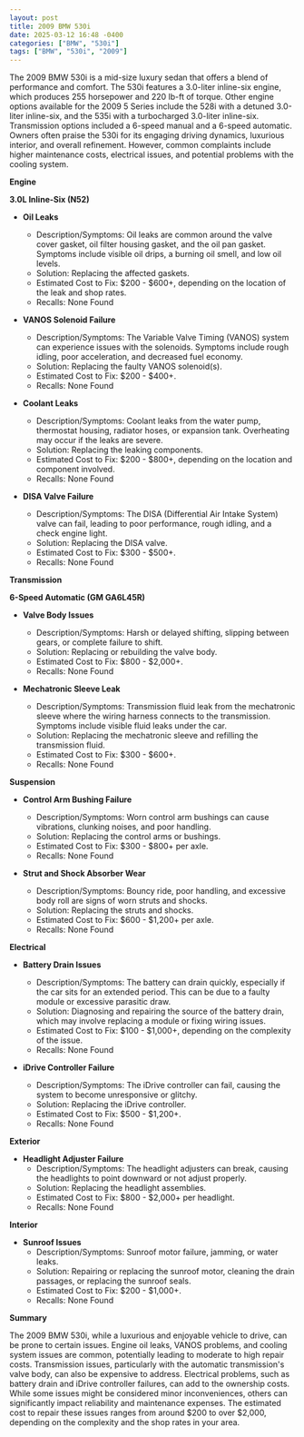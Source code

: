 ```yaml
---
layout: post
title: 2009 BMW 530i
date: 2025-03-12 16:48 -0400
categories: ["BMW", "530i"]
tags: ["BMW", "530i", "2009"]
---
```

The 2009 BMW 530i is a mid-size luxury sedan that offers a blend of performance and comfort. The 530i features a 3.0-liter inline-six engine, which produces 255 horsepower and 220 lb-ft of torque. Other engine options available for the 2009 5 Series include the 528i with a detuned 3.0-liter inline-six, and the 535i with a turbocharged 3.0-liter inline-six. Transmission options included a 6-speed manual and a 6-speed automatic. Owners often praise the 530i for its engaging driving dynamics, luxurious interior, and overall refinement. However, common complaints include higher maintenance costs, electrical issues, and potential problems with the cooling system.

**Engine**

**3.0L Inline-Six (N52)**

* **Oil Leaks**
    * Description/Symptoms: Oil leaks are common around the valve cover gasket, oil filter housing gasket, and the oil pan gasket. Symptoms include visible oil drips, a burning oil smell, and low oil levels.
    * Solution: Replacing the affected gaskets.
    * Estimated Cost to Fix: $200 - $600+, depending on the location of the leak and shop rates.
    * Recalls: None Found

* **VANOS Solenoid Failure**
    * Description/Symptoms: The Variable Valve Timing (VANOS) system can experience issues with the solenoids. Symptoms include rough idling, poor acceleration, and decreased fuel economy.
    * Solution: Replacing the faulty VANOS solenoid(s).
    * Estimated Cost to Fix: $200 - $400+.
    * Recalls: None Found

* **Coolant Leaks**
    * Description/Symptoms: Coolant leaks from the water pump, thermostat housing, radiator hoses, or expansion tank. Overheating may occur if the leaks are severe.
    * Solution: Replacing the leaking components.
    * Estimated Cost to Fix: $200 - $800+, depending on the location and component involved.
    * Recalls: None Found

* **DISA Valve Failure**
    * Description/Symptoms: The DISA (Differential Air Intake System) valve can fail, leading to poor performance, rough idling, and a check engine light.
    * Solution: Replacing the DISA valve.
    * Estimated Cost to Fix: $300 - $500+.
    * Recalls: None Found

**Transmission**

**6-Speed Automatic (GM GA6L45R)**

* **Valve Body Issues**
    * Description/Symptoms: Harsh or delayed shifting, slipping between gears, or complete failure to shift.
    * Solution: Replacing or rebuilding the valve body.
    * Estimated Cost to Fix: $800 - $2,000+.
    * Recalls: None Found

* **Mechatronic Sleeve Leak**
    * Description/Symptoms: Transmission fluid leak from the mechatronic sleeve where the wiring harness connects to the transmission. Symptoms include visible fluid leaks under the car.
    * Solution: Replacing the mechatronic sleeve and refilling the transmission fluid.
    * Estimated Cost to Fix: $300 - $600+.
    * Recalls: None Found

**Suspension**

* **Control Arm Bushing Failure**
    * Description/Symptoms: Worn control arm bushings can cause vibrations, clunking noises, and poor handling.
    * Solution: Replacing the control arms or bushings.
    * Estimated Cost to Fix: $300 - $800+ per axle.
    * Recalls: None Found

* **Strut and Shock Absorber Wear**
    * Description/Symptoms: Bouncy ride, poor handling, and excessive body roll are signs of worn struts and shocks.
    * Solution: Replacing the struts and shocks.
    * Estimated Cost to Fix: $600 - $1,200+ per axle.
    * Recalls: None Found

**Electrical**

* **Battery Drain Issues**
    * Description/Symptoms: The battery can drain quickly, especially if the car sits for an extended period. This can be due to a faulty module or excessive parasitic draw.
    * Solution: Diagnosing and repairing the source of the battery drain, which may involve replacing a module or fixing wiring issues.
    * Estimated Cost to Fix: $100 - $1,000+, depending on the complexity of the issue.
    * Recalls: None Found

* **iDrive Controller Failure**
    * Description/Symptoms: The iDrive controller can fail, causing the system to become unresponsive or glitchy.
    * Solution: Replacing the iDrive controller.
    * Estimated Cost to Fix: $500 - $1,200+.
    * Recalls: None Found

**Exterior**

* **Headlight Adjuster Failure**
    * Description/Symptoms: The headlight adjusters can break, causing the headlights to point downward or not adjust properly.
    * Solution: Replacing the headlight assemblies.
    * Estimated Cost to Fix: $800 - $2,000+ per headlight.
    * Recalls: None Found

**Interior**

* **Sunroof Issues**
    * Description/Symptoms: Sunroof motor failure, jamming, or water leaks.
    * Solution: Repairing or replacing the sunroof motor, cleaning the drain passages, or replacing the sunroof seals.
    * Estimated Cost to Fix: $200 - $1,000+.
    * Recalls: None Found

**Summary**

The 2009 BMW 530i, while a luxurious and enjoyable vehicle to drive, can be prone to certain issues. Engine oil leaks, VANOS problems, and cooling system issues are common, potentially leading to moderate to high repair costs. Transmission issues, particularly with the automatic transmission's valve body, can also be expensive to address. Electrical problems, such as battery drain and iDrive controller failures, can add to the ownership costs. While some issues might be considered minor inconveniences, others can significantly impact reliability and maintenance expenses. The estimated cost to repair these issues ranges from around $200 to over $2,000, depending on the complexity and the shop rates in your area.

